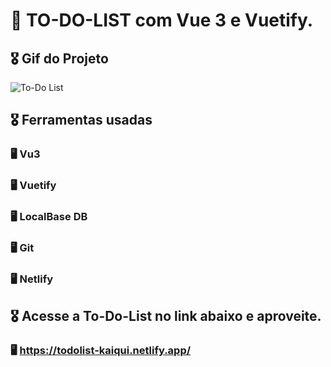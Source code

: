 # 🏅 TO-DO-LIST com Vue 3 e Vuetify.
## 🎖️ Gif do Projeto 

![To-Do List](https://github.com/kkaiqui12/to-do-list/assets/62639802/bf307a5a-9897-443e-bf32-837ff0ffe5bd)

## 🎖️ Ferramentas usadas
### 🖥️ Vu3 
### 🖥️ Vuetify 
### 🖥️ LocalBase DB 
### 🖥️ Git 
### 🖥️ Netlify

## 🎖️ Acesse a To-Do-List no link abaixo e aproveite.
### 🖥️  https://todolist-kaiqui.netlify.app/
